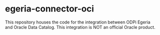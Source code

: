 # egeria-connector-oci
This repository houses the code for the integration between ODPi Egeria and Oracle Data Catalog. This integration is NOT an official Oracle product.
